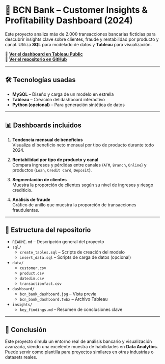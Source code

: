 # 🏦 BCN Bank – Customer Insights & Profitability Dashboard (2024)

Este proyecto analiza más de 2.000 transacciones bancarias ficticias para descubrir insights clave sobre clientes, fraude y rentabilidad por producto y canal. Utiliza **SQL** para modelado de datos y **Tableau** para visualización.

🔗 **[Ver el dashboard en Tableau Public](https://public.tableau.com/app/profile/david.mart.nez.mart.n/viz/bcn_bank/BCNBANKCustomerInsightsProfitabilityDashboard2024?publish=yes)**  
📁 **[Ver el repositorio en GitHub](https://github.com/davidmartimar/bcn-bank-dashboard)**

---

## 🛠️ Tecnologías usadas

- **MySQL** – Diseño y carga de un modelo en estrella
- **Tableau** – Creación del dashboard interactivo
- **Python (opcional)** – Para generación sintética de datos

---

## 📊 Dashboards incluidos

1. **Tendencia mensual de beneficios**  
   Visualiza el beneficio neto mensual por tipo de producto durante todo 2024.

2. **Rentabilidad por tipo de producto y canal**  
   Compara ingresos y pérdidas entre canales (`ATM`, `Branch`, `Online`) y productos (`Loan`, `Credit Card`, `Deposit`).

3. **Segmentación de clientes**  
   Muestra la proporción de clientes según su nivel de ingresos y riesgo crediticio.

4. **Análisis de fraude**  
   Gráfico de anillo que muestra la proporción de transacciones fraudulentas.

---

## 📁 Estructura del repositorio

- `README.md` – Descripción general del proyecto
- `sql/`
  - `create_tables.sql` – Scripts de creación del modelo
  - `insert_data.sql` – Scripts de carga de datos (opcional)
- `data/`
  - `customer.csv`
  - `product.csv`
  - `datedim.csv`
  - `transactionfact.csv`
- `dashboard/`
  - `bcn_bank_dashboard.jpg` – Vista previa
  - `bcn_bank_dashboard.twbx` – Archivo Tableau
- `insights/`
  - `key_findings.md` – Resumen de conclusiones clave

---

## 💬 Conclusión

Este proyecto simula un entorno real de análisis bancario y visualización avanzada, siendo una excelente muestra de habilidades en **Data Analytics**. Puede servir como plantilla para proyectos similares en otras industrias o datasets reales.
